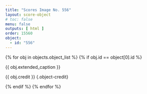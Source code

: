 ```yaml
---
title: "Scores Image No. 556"
layout: score-object
# toc: false
menu: false
outputs: [ html ]
order: 15560
object:
  - id: "556"
---
```


{% for obj in objects.object_list %}
{% if obj.id == object[0].id %}

{{ obj.extended_caption }}

{{ obj.credit }} {.object-credit}

{% endif %}
{% endfor %}
